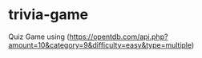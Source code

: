 # trivia-game #

Quiz Game using (https://opentdb.com/api.php?amount=10&category=9&difficulty=easy&type=multiple)